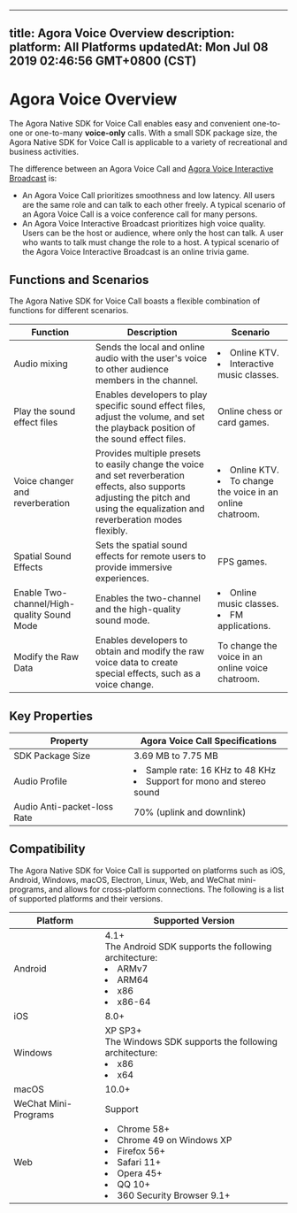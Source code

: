 
---
title: Agora Voice Overview
description: 
platform: All Platforms
updatedAt: Mon Jul 08 2019 02:46:56 GMT+0800 (CST)
---
# Agora Voice Overview
The Agora Native SDK for Voice Call enables easy and convenient one-to-one or one-to-many **voice-only** calls. With a small SDK package size, the Agora Native SDK for Voice Call is applicable to a variety of recreational and business activities.

The difference between an Agora Voice Call and [Agora Voice Interactive Broadcast](https://docs.agora.io/en/Audio%20Broadcast/product_live_audio?platform=All%20Platforms) is: 
* An Agora Voice Call prioritizes smoothness and low latency. All users are the same role and can talk to each other freely. A typical scenario of an Agora Voice Call is a voice conference call for many persons.
* An Agora Voice Interactive Broadcast prioritizes high voice quality. Users can be the host or audience, where only the host can talk. A user who wants to talk must change the role to a host. A typical scenario of the Agora Voice Interactive Broadcast is an online trivia game.

## Functions and Scenarios

The Agora Native SDK for Voice Call boasts a flexible combination of functions for different scenarios.

| Function                              | Description                                                  | Scenario                                                     |
| ----------------- | ------------------------------------------------------------ | --------------------------------------- |
| Audio mixing                          | Sends the local and online audio with the user's voice to other audience members in the channel. | <li>Online KTV. <li>Interactive music classes.    |
| Play the sound effect files          | Enables developers to play specific sound effect files, adjust the volume, and set the playback position of the sound effect files.        | Online chess or card games.                                |
| Voice changer and reverberation     | Provides multiple presets to easily change the voice and set reverberation effects, also supports adjusting the pitch and using the equalization and reverberation modes flexibly.                    | <li>Online KTV.<li>To change the voice in an online chatroom.        |
|Spatial Sound Effects |	Sets the spatial sound effects for remote users to provide immersive experiences.|	FPS games. |
| Enable Two-channel/High-quality Sound Mode | Enables the two-channel and the high-quality sound mode.                               | <li>Online music classes.<li> FM applications.        |
| Modify the Raw Data                    | Enables developers to obtain and modify the raw voice data to create special effects, such as a voice change. | To change the voice in an online voice chatroom. |

## Key Properties

| Property                                          | Agora Voice Call Specifications                          |
| ------------ | ------------------------------------------------------------ |
| SDK Package Size                                  | 3.69 MB to 7.75 MB                                              |
| Audio Profile                                     | <li>Sample rate: 16 KHz to 48 KHz<li>Support for mono and stereo sound |
| Audio Anti-packet-loss Rate                       | 70% (uplink and downlink)                               |

## Compatibility

The Agora Native SDK for Voice Call is supported on platforms such as iOS, Android, Windows, macOS, Electron, Linux, Web, and WeChat mini-programs, and allows for cross-platform connections. The following is a list of supported platforms and their versions.

| Platform             | Supported Version                                            |
| -------------------- | ------------------------------------------------------------ |
| Android              | 4.1+<br>The Android SDK supports the following architecture:<li>ARMv7<li>ARM64<li>x86<li>x86-64 |
| iOS                  | 8.0+                                                         |
| Windows              | XP SP3+<br>The Windows SDK supports the following architecture:<li>x86<li>x64                                                      |
| macOS                | 10.0+                                                        |
| WeChat Mini-Programs | Support                                                      |
| Web                  | <li>Chrome 58+<li>Chrome 49 on Windows XP<li>Firefox 56+<li>Safari 11+<li>Opera 45+<li>QQ 10+<li>360 Security Browser 9.1+ |
